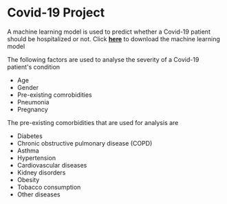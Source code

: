 # Covid-19 Project

A machine learning model is used to predict whether a Covid-19 patient should be hospitalized or not. Click **[here](https://github.com/dhruva-shashi/covid-project/blob/master/MLModel.sav?raw=true)** to download the machine learning model



The following factors are used to analyse the severity of a Covid-19 patient's condition

- Age
- Gender
- Pre-existing comrobidities
- Pneumonia
- Pregnancy



The pre-existing comorbidities that are used for analysis are

- Diabetes
- Chronic obstructive pulmonary disease (COPD)
- Asthma
- Hypertension
- Cardiovascular diseases
- Kidney disorders
- Obesity
- Tobacco consumption
- Other diseases
